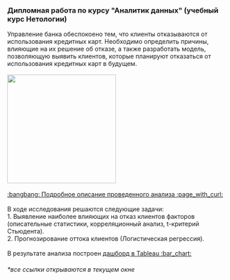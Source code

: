 <h3> Дипломная работа по курсу "Аналитик данных" (учебный курс Нетологии) </h3>
Управление банка обеспокоено тем, что клиенты отказываются от использования кредитных карт. Необходимо определить причины, влияющие на их решение об отказе, а также разработать модель, позволяющую выявить клиентов, которые планируют отказаться от использования кредитных карт в будущем. <br>
<br>
<img src="https://github.com/janesheshera/Bank_clients_Phyton/assets/63310859/cc0be0b0-e96f-4c7b-aadf-9d9ab3c25a6b" height="250"/><br>
<br>
<a href="https://docs.google.com/document/d/1cKOTHjTOZ27C8F0_6uCg1OuLvGE8ZkpEtYpTYsIT2w0/edit?usp=sharing"> :bangbang: Подробное описание проведенного анализа :page_with_curl: </a><br>
<br>
В ходе исследования решаются следующие задачи: <br>
1. Выявление наиболее влияющих на отказ клиентов факторов (описательные статистики, корреляционный анализ, t-критерий Стьюдента). <br>
2. Прогнозирование оттока клиентов (Логистическая регрессия). <br>
<br>
В результате анализа построен <a href="https://public.tableau.com/app/profile/.42116058/viz/_16924562027990/Dashboard1"> дашборд в Tableau :bar_chart:</a><br>
<h6>*все ссылки открываются в текущем окне</h6>
